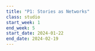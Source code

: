 ```yaml
---
title: "P1: Stories as Networks"
class: studio
start_week: 1
end_week: 5
start_date: 2024-01-22
end_date: 2024-02-19
---
```

